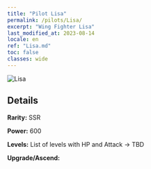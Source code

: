 ```yaml
---
title: "Pilot Lisa"
permalink: /pilots/Lisa/
excerpt: "Wing Fighter Lisa"
last_modified_at: 2023-08-14
locale: en
ref: "Lisa.md"
toc: false
classes: wide
---
```



 ![Lisa](/images/pilots/aviator_piece_4001.png)

## Details

 **Rarity:** SSR 

 **Power:** 600 

 **Levels:**  List of levels with HP and Attack -> TBD

 **Upgrade/Ascend:**  



